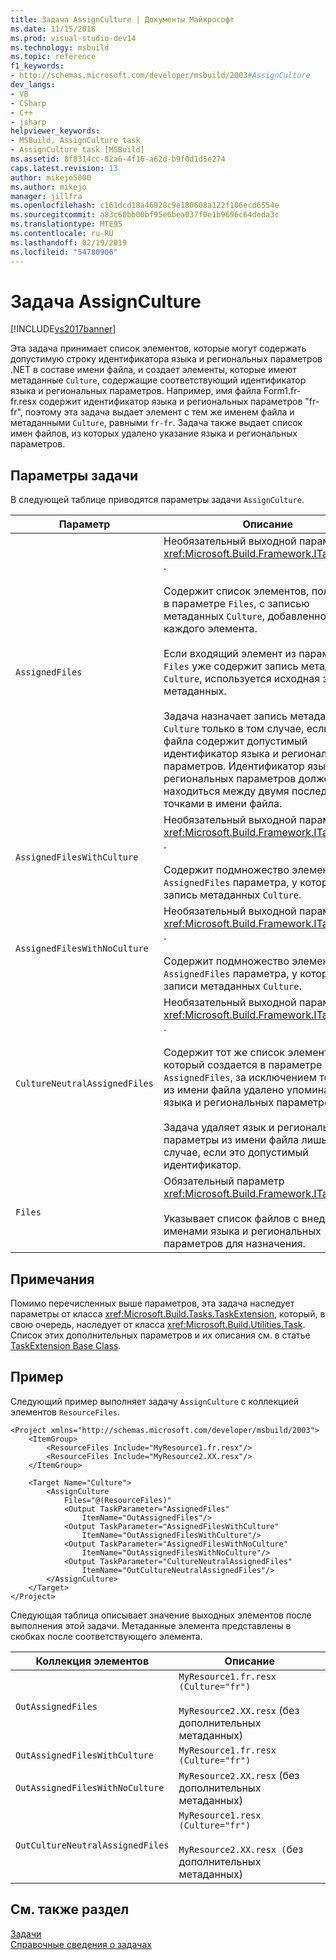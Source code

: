 ```yaml
---
title: Задача AssignCulture | Документы Майкрософт
ms.date: 11/15/2016
ms.prod: visual-studio-dev14
ms.technology: msbuild
ms.topic: reference
f1_keywords:
- http://schemas.microsoft.com/developer/msbuild/2003#AssignCulture
dev_langs:
- VB
- CSharp
- C++
- jsharp
helpviewer_keywords:
- MSBuild, AssignCulture task
- AssignCulture task [MSBuild]
ms.assetid: 8f8314cc-82a6-4f16-a62d-b9f0d1d5e274
caps.latest.revision: 13
author: mikejo5000
ms.author: mikejo
manager: jillfra
ms.openlocfilehash: c161dcd18a46928c9e180608a122f106ecd6554e
ms.sourcegitcommit: a83c60bb00bf95e6bea037f0e1b9696c64deda3c
ms.translationtype: MTE95
ms.contentlocale: ru-RU
ms.lasthandoff: 02/19/2019
ms.locfileid: "54780906"
---
```

# <a name="assignculture-task"></a>Задача AssignCulture
[!INCLUDE[vs2017banner](../includes/vs2017banner.md)]

  
Эта задача принимает список элементов, которые могут содержать допустимую строку идентификатора языка и региональных параметров .NET в составе имени файла, и создает элементы, которые имеют метаданные `Culture`, содержащие соответствующий идентификатор языка и региональных параметров. Например, имя файла Form1.fr-fr.resx содержит идентификатор языка и региональных параметров "fr-fr", поэтому эта задача выдает элемент с тем же именем файла и метаданными `Culture`, равными `fr-fr`. Задача также выдает список имен файлов, из которых удалено указание языка и региональных параметров.  
  
## <a name="task-parameters"></a>Параметры задачи  
 В следующей таблице приводятся параметры задачи `AssignCulture`.  
  
|Параметр|Описание|  
|---------------|-----------------|  
|`AssignedFiles`|Необязательный выходной параметр <xref:Microsoft.Build.Framework.ITaskItem>`[]` .<br /><br /> Содержит список элементов, полученных в параметре `Files`, с записью метаданных `Culture`, добавленной для каждого элемента.<br /><br /> Если входящий элемент из параметра `Files` уже содержит запись метаданных `Culture`, используется исходная запись метаданных.<br /><br /> Задача назначает запись метаданных `Culture` только в том случае, если имя файла содержит допустимый идентификатор языка и региональных параметров. Идентификатор языка и региональных параметров должен находиться между двумя последними точками в имени файла.|  
|`AssignedFilesWithCulture`|Необязательный выходной параметр <xref:Microsoft.Build.Framework.ITaskItem>`[]` .<br /><br /> Содержит подмножество элементов из `AssignedFiles` параметра, у которых есть запись метаданных `Culture`.|  
|`AssignedFilesWithNoCulture`|Необязательный выходной параметр <xref:Microsoft.Build.Framework.ITaskItem>`[]` .<br /><br /> Содержит подмножество элементов из `AssignedFiles` параметра, у которых нет записи метаданных `Culture`.|  
|`CultureNeutralAssignedFiles`|Необязательный выходной параметр <xref:Microsoft.Build.Framework.ITaskItem>`[]` .<br /><br /> Содержит тот же список элементов, который создается в параметре `AssignedFiles`, за исключением того, что из имени файла удалено упоминание языка и региональных параметров.<br /><br /> Задача удаляет язык и региональные параметры из имени файла лишь в том случае, если это допустимый идентификатор.|  
|`Files`|Обязательный параметр <xref:Microsoft.Build.Framework.ITaskItem>`[]`.<br /><br /> Указывает список файлов с внедренными именами языка и региональных параметров для назначения.|  
  
## <a name="remarks"></a>Примечания  
 Помимо перечисленных выше параметров, эта задача наследует параметры от класса <xref:Microsoft.Build.Tasks.TaskExtension>, который, в свою очередь, наследует от класса <xref:Microsoft.Build.Utilities.Task>. Список этих дополнительных параметров и их описания см. в статье [TaskExtension Base Class](../msbuild/taskextension-base-class.md).  
  
## <a name="example"></a>Пример  
 Следующий пример выполняет задачу `AssignCulture` с коллекцией элементов `ResourceFiles`.  
  
```  
<Project xmlns="http://schemas.microsoft.com/developer/msbuild/2003">  
    <ItemGroup>  
        <ResourceFiles Include="MyResource1.fr.resx"/>  
        <ResourceFiles Include="MyResource2.XX.resx"/>  
    </ItemGroup>  
  
    <Target Name="Culture">  
        <AssignCulture  
            Files="@(ResourceFiles)"  
            <Output TaskParameter="AssignedFiles"  
                ItemName="OutAssignedFiles"/>  
            <Output TaskParameter="AssignedFilesWithCulture"  
                ItemName="OutAssignedFilesWithCulture"/>  
            <Output TaskParameter="AssignedFilesWithNoCulture"  
                ItemName="OutAssignedFilesWithNoCulture"/>  
            <Output TaskParameter="CultureNeutralAssignedFiles"  
                ItemName="OutCultureNeutralAssignedFiles"/>  
        </AssignCulture>  
    </Target>  
</Project>  
```  
  
 Следующая таблица описывает значение выходных элементов после выполнения этой задачи. Метаданные элемента представлены в скобках после соответствующего элемента.  
  
|Коллекция элементов|Описание|  
|---------------------|--------------|  
|`OutAssignedFiles`|`MyResource1.fr.resx (Culture="fr")`<br /><br /> `MyResource2.XX.resx` (без дополнительных метаданных)|  
|`OutAssignedFilesWithCulture`|`MyResource1.fr.resx (Culture="fr")`|  
|`OutAssignedFilesWithNoCulture`|`MyResource2.XX.resx` (без дополнительных метаданных)|  
|`OutCultureNeutralAssignedFiles`|`MyResource1.resx (Culture="fr")`<br /><br /> `MyResource2.XX.resx (`без дополнительных метаданных)|  
  
## <a name="see-also"></a>См. также раздел  
 [Задачи](../msbuild/msbuild-tasks.md)   
 [Справочные сведения о задачах](../msbuild/msbuild-task-reference.md)
